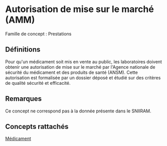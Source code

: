 # Autorisation de mise sur le marché (AMM)
<!-- SPDX-License-Identifier: MPL-2.0 -->

Famille de concept : Prestations

## Définitions

Pour qu'un médicament soit mis en vente au public, les laboratoires doivent obtenir une autorisation de mise sur le marché par l'Agence nationale de sécurité du médicament et des produits de santé (ANSM). Cette autorisation est formalisée par un dossier déposé et étudié sur des critères de qualité sécurité et efficacité.

## Remarques

Ce concept ne correspond pas à la donnée présente dans le SNIIRAM.

## Concepts rattachés

[Médicament](medicament.md)

